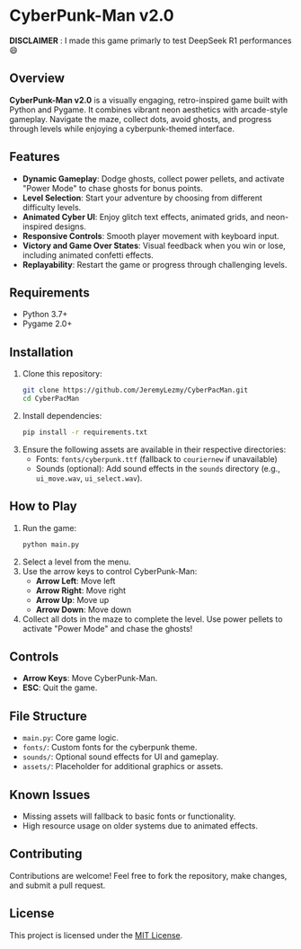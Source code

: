 
# CyberPunk-Man v2.0

**DISCLAIMER** : I made this game primarly to test DeepSeek R1 performances :smile:
## Overview
**CyberPunk-Man v2.0** is a visually engaging, retro-inspired game built with Python and Pygame. It combines vibrant neon aesthetics with arcade-style gameplay. Navigate the maze, collect dots, avoid ghosts, and progress through levels while enjoying a cyberpunk-themed interface.

## Features
- **Dynamic Gameplay**: Dodge ghosts, collect power pellets, and activate "Power Mode" to chase ghosts for bonus points.
- **Level Selection**: Start your adventure by choosing from different difficulty levels.
- **Animated Cyber UI**: Enjoy glitch text effects, animated grids, and neon-inspired designs.
- **Responsive Controls**: Smooth player movement with keyboard input.
- **Victory and Game Over States**: Visual feedback when you win or lose, including animated confetti effects.
- **Replayability**: Restart the game or progress through challenging levels.

## Requirements
- Python 3.7+
- Pygame 2.0+

## Installation
1. Clone this repository:
   ```bash
   git clone https://github.com/JeremyLezmy/CyberPacMan.git
   cd CyberPacMan
   ```
2. Install dependencies:
   ```bash
   pip install -r requirements.txt
   ```
3. Ensure the following assets are available in their respective directories:
   - Fonts: `fonts/cyberpunk.ttf` (fallback to `couriernew` if unavailable)
   - Sounds (optional): Add sound effects in the `sounds` directory (e.g., `ui_move.wav`, `ui_select.wav`).

## How to Play
1. Run the game:
   ```bash
   python main.py
   ```
2. Select a level from the menu.
3. Use the arrow keys to control CyberPunk-Man:
   - **Arrow Left**: Move left
   - **Arrow Right**: Move right
   - **Arrow Up**: Move up
   - **Arrow Down**: Move down
4. Collect all dots in the maze to complete the level. Use power pellets to activate "Power Mode" and chase the ghosts!

## Controls
- **Arrow Keys**: Move CyberPunk-Man.
- **ESC**: Quit the game.

## File Structure
- `main.py`: Core game logic.
- `fonts/`: Custom fonts for the cyberpunk theme.
- `sounds/`: Optional sound effects for UI and gameplay.
- `assets/`: Placeholder for additional graphics or assets.

## Known Issues
- Missing assets will fallback to basic fonts or functionality.
- High resource usage on older systems due to animated effects.

## Contributing
Contributions are welcome! Feel free to fork the repository, make changes, and submit a pull request.

## License
This project is licensed under the [MIT License](LICENSE).
